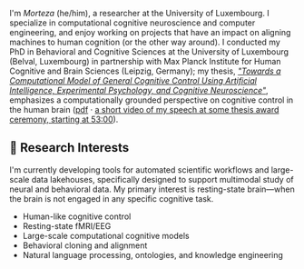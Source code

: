 I'm *Morteza* (he/him), a researcher at the University of Luxembourg. I specialize in computational cognitive neuroscience and computer engineering, and enjoy working on projects that have an impact on aligning machines to human cognition (or the other way around). I conducted my PhD in Behavioral and Cognitive Sciences at the University of Luxembourg (Belval, Luxembourg) in partnership with Max Planck Institute for Human Cognitive and Brain Sciences (Leipzig, Germany); my thesis, [*"Towards a Computational Model of General Cognitive Control Using Artificial Intelligence, Experimental Psychology, and Cognitive Neuroscience"*](https://github.com/morteza/thesis), emphasizes a computationally grounded perspective on cognitive control in the human brain ([pdf](https://github.com/morteza/thesis/blob/main/PhD_Dissertation_Morteza_Ansarinia.pdf) · [a short video of my speech at some thesis award ceremony, starting at 53:00](https://www.youtube.com/watch?v=S6zIn1HjJfk&t=3180s)).

## 🔬 Research Interests

I'm currently developing tools for automated scientific workflows and large-scale data lakehouses, specifically designed to support multimodal study of neural and behavioral data. My primary interest is resting-state brain&mdash;when the brain is not engaged in any specific cognitive task.

- Human-like cognitive control
- Resting-state fMRI/EEG
- Large-scale computational cognitive models
- Behavioral cloning and alignment
- Natural language processing, ontologies, and knowledge engineering

<!--

## 📬 Get in Touch

- [Google Scholar](https://scholar.google.com/citations?user=GVsyMf8AAAAJ&hl=en)
- [Twitter](https://twitter.com/mortynia)
- [Email](mailto:<my_last_name>@me.com)


## 💼 Projects

### [Project Name](Project Link)
- [Short Description of the Project]
- [Technologies/Methods Used]

### [Project Name](Project Link)
- [Short Description of the Project]
- [Technologies/Methods Used]

_You can find more of my projects in my GitHub repositories._

## 📚 Publications

1. [Full Citation for Publication 1](Publication Link)
2. [Full Citation for Publication 2](Publication Link)
3. [Full Citation for Publication 3](Publication Link)

## 💻 Skills

- **Programming Languages:** [Languages, e.g., Python, R, C++]
- **Tools and Libraries:** [Tools, e.g., TensorFlow, PyTorch, Scikit-learn]
- **Data Analysis & Visualization:** [Tools, e.g., Pandas, NumPy, Matplotlib, Seaborn]
- **Version Control:** Git, GitHub
- **Other Skills:** [Any other relevant skills, e.g., machine learning, statistical analysis, experimental design]


-->
